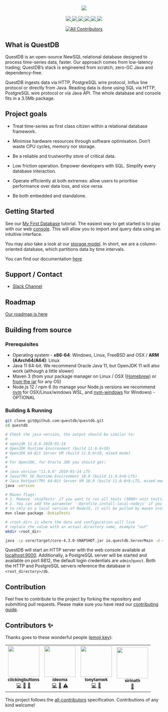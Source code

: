 <h4 align="center">
  <img src="https://raw.githubusercontent.com/questdb/questdb/master/ui/assets/images/logo-readme.jpg"/>
</h4>

<p align="center">
  <a href="https://github.com/questdb/questdb/blob/master/LICENSE.txt">
    <img src="https://img.shields.io/github/license/questdb/questdb" />
  </a>
  <a href="https://www.codacy.com/app/bluestreak/nfsdb">
    <img src="https://api.codacy.com/project/badge/grade/83c6250bd9fc45a98c12c191af710754" />
  </a>
  <a href="https://circleci.com/gh/questdb/questdb">
    <img src="https://img.shields.io/circleci/build/github/questdb/questdb/master?token=c019f9fac8d84c0fa4896447d6073504a830e099" />
  </a>
  <a href="https://github.com/questdb/questdb/releases/download/4.2.1/questdb-4.2.1-bin.tar.gz">
    <img src="https://img.shields.io/github/downloads/questdb/questdb/total" />
  </a>
  <a href="https://search.maven.org/search?q=g:org.questdb">
    <img src="https://img.shields.io/maven-central/v/org.questdb/core" />
  </a>
  <a href="https://serieux-saucisson-79115.herokuapp.com/">
    <img src="https://serieux-saucisson-79115.herokuapp.com/badge.svg" />
  </a>
</p>

<div align="center">

<!-- ALL-CONTRIBUTORS-BADGE:START - Do not remove or modify this section -->
[![All Contributors](https://img.shields.io/badge/all_contributors-4-orange.svg?style=flat-square)](#contributors-)
<!-- ALL-CONTRIBUTORS-BADGE:END -->
</div>

## What is QuestDB

QuestDB is an open-source NewSQL relational database designed to process
time-series data, faster. Our approach comes from low-latency trading; QuestDB’s
stack is engineered from scratch, zero-GC Java and dependency-free.

QuestDB ingests data via HTTP, PostgreSQL wire protocol, Influx line protocol or
directly from Java. Reading data is done using SQL via HTTP, PostgreSQL wire
protocol or via Java API. The whole database and console fits in a 3.5Mb
package.

## Project goals

- Treat time-series as first class citizen within a relational database
  framework.

- Minimise hardware resources through software optimisation. Don’t waste CPU
  cycles, memory nor storage.

- Be a reliable and trustworthy store of critical data.

- Low friction operation. Empower developers with SQL. Simplify every database
  interaction.

- Operate efficiently at both extremes: allow users to prioritise performance
  over data loss, and vice versa.

- Be both embedded and standalone.

## Getting Started

See our [My First Database](https://www.questdb.io/docs/myFirstDatabase)
tutorial. The easiest way to get started is to play with our web
[console](https://www.questdb.io/docs/usingWebConsole). This will allow you to
import and query data using an intuitive interface.

You may also take a look at our
[storage model](https://www.questdb.io/docs/storageModel). In short, we are a
column-oriented database, which partitions data by time intervals.

You can find our documentation
[here](https://www.questdb.io/docs/documentationOverview)

## Support / Contact

- [Slack Channel](https://join.slack.com/t/questdb/shared_invite/enQtNzk4Nzg4Mjc2MTE2LTEzZThjMzliMjUzMTBmYzVjYWNmM2UyNWJmNDdkMDYyZmE0ZDliZTQxN2EzNzk5MDE3Zjc1ZmJiZmFiZTIwMGY)

## Roadmap

[Our roadmap is here](https://github.com/questdb/questdb/projects/3)

## Building from source

### Prerequisites

- Operating system - **x86-64**: Windows, Linux, FreeBSD and OSX / **ARM
  (AArch64/A64)**: Linux
- Java 11 64-bit. We recommend Oracle Java 11, but OpenJDK 11 will also work
  (although a little slower)
- Maven 3 (from your package manager on Linux / OSX
  ([Homebrew](https://github.com/Homebrew/brew)) or
  [from the jar](https://maven.apache.org/install.html) for any OS)
- Node.js 12 / npm 6 (to manage your Node.js versions we recommend
  [nvm](https://github.com/nvm-sh/nvm) for OSX/Linux/windows WSL, and
  [nvm-windows](https://github.com/coreybutler/nvm-windows) for Windows) -
  OPTIONAL

### Building & Running

```bash
git clone git@github.com:questdb/questdb.git
cd questdb

# Check the java version, the output should be similar to:
#
# openjdk 11.0.6 2020-01-14
# OpenJDK Runtime Environment (build 11.0.6+10)
# OpenJDK 64-Bit Server VM (build 11.0.6+10, mixed mode)
#
# For OpenJDK, for Oracle JDK you should get:
#
# java version "11.0.6" 2019-01-14 LTS
# Java(TM) SE Runtime Environment 18.9 (build 11.0.6+8-LTS)
# Java HotSpot(TM) 64-Bit Server VM 18.9 (build 11.0.6+8-LTS, mixed mode)
java -version

# Maven flags:
# 1. Remove 'skipTests' if you want to run all tests (3000+ unit tests, 3-5 mins)
# 2. You can add the parameter '-Dprofile.install-local-nodejs' if you do not want
# to rely on a local version of NodeJS, it will be pulled by maven instead
mvn clean package -DskipTests

# <root_dir> is where the data and configuration will live
# replace the value with an actual directory name, example "out"
mkdir <root_dir>

java -cp core/target/core-4.3.0-SNAPSHOT.jar io.questdb.ServerMain -d <root_dir>
```

QuestDB will start an HTTP server with the web console available at
[localhost:9000](http://localhost:9000). Additionally, a PostgreSQL server will
be started and available on port 8812, the default login credentials are
`admin`/`quest`. Both the HTTP and PostgreSQL servers reference the database in
`<root_directory>/db`.

## Contribution

Feel free to contribute to the project by forking the repository and submitting
pull requests. Please make sure you have read our
[contributing guide](https://github.com/questdb/questdb/blob/master/CONTRIBUTING.md).

## Contributors ✨

Thanks goes to these wonderful people
([emoji key](https://allcontributors.org/docs/en/emoji-key)):

<!-- ALL-CONTRIBUTORS-LIST:START - Do not remove or modify this section -->
<!-- prettier-ignore-start -->
<!-- markdownlint-disable -->
<table>
  <tr>
    <td align="center"><a href="https://github.com/clickingbuttons"><img src="https://avatars1.githubusercontent.com/u/43246297?v=4" width="100px;" alt=""/><br /><sub><b>clickingbuttons</b></sub></a><br /><a href="https://github.com/questdb/questdb/commits?author=clickingbuttons" title="Code">💻</a> <a href="#ideas-clickingbuttons" title="Ideas, Planning, & Feedback">🤔</a> <a href="#userTesting-clickingbuttons" title="User Testing">📓</a></td>
    <td align="center"><a href="https://github.com/ideoma"><img src="https://avatars0.githubusercontent.com/u/2159629?v=4" width="100px;" alt=""/><br /><sub><b>ideoma</b></sub></a><br /><a href="https://github.com/questdb/questdb/commits?author=ideoma" title="Code">💻</a> <a href="#userTesting-ideoma" title="User Testing">📓</a> <a href="https://github.com/questdb/questdb/commits?author=ideoma" title="Tests">⚠️</a></td>
    <td align="center"><a href="https://github.com/tonytamwk"><img src="https://avatars2.githubusercontent.com/u/20872271?v=4" width="100px;" alt=""/><br /><sub><b>tonytamwk</b></sub></a><br /><a href="https://github.com/questdb/questdb/commits?author=tonytamwk" title="Code">💻</a> <a href="#userTesting-tonytamwk" title="User Testing">📓</a></td>
    <td align="center"><a href="http://sirinath.com/"><img src="https://avatars2.githubusercontent.com/u/637415?v=4" width="100px;" alt=""/><br /><sub><b>sirinath</b></sub></a><br /><a href="#ideas-sirinath" title="Ideas, Planning, & Feedback">🤔</a></td>
  </tr>
</table>

<!-- markdownlint-enable -->
<!-- prettier-ignore-end -->
<!-- ALL-CONTRIBUTORS-LIST:END -->

This project follows the
[all-contributors](https://github.com/all-contributors/all-contributors)
specification. Contributions of any kind welcome!
